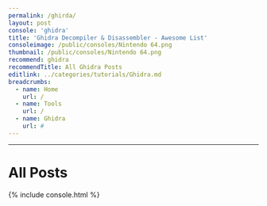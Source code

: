 ```yaml
---
permalink: /ghirda/
layout: post
console: 'ghidra'
title: 'Ghidra Decompiler & Disassembler - Awesome List'
consoleimage: /public/consoles/Nintendo 64.png
thumbnail: /public/consoles/Nintendo 64.png
recommend: ghidra
recommendTitle: All Ghidra Posts
editlink: ../categories/tutorials/Ghidra.md
breadcrumbs:
  - name: Home
    url: /
  - name: Tools
    url: /
  - name: Ghidra
    url: #
---
```


---
# All Posts
<div>

{% include console.html %}
</div>

